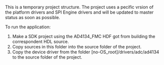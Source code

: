 This is a temporary project structure. The project uses a pecific vrsion of the
platform drivers and SPI Engine drivers
and will be updated to master status as soon as possible.

To run the application:
1. Make a SDK project using the AD4134_FMC HDF got from building the
correspondent HDL source.
2. Copy sources in this folder into the source folder of the project.
3. Copy the device driver from the folder [no-OS_root]/drivers/adc/ad4134 to the
source folder of the project.

